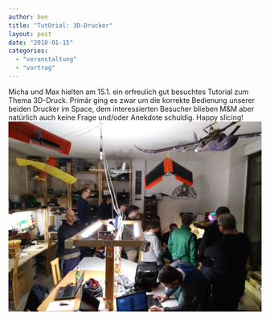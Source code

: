 ```yaml
---
author: ben
title: "TutOrial: 3D-Drucker"
layout: post
date: "2018-01-15"
categories: 
  - "veranstaltung"
  - "vortrag"
---
```


Micha und Max hielten am 15.1. ein erfreulich gut besuchtes Tutorial zum Thema 3D-Druck. Primär ging es zwar um die korrekte Bedienung unserer beiden Drucker im Space, dem interessierten Besucher blieben M&M aber natürlich auch keine Frage und/oder Anekdote schuldig. Happy slicing! 
![](/assets/img/post-img/2018/IMG_20180115_200135.jpg)
